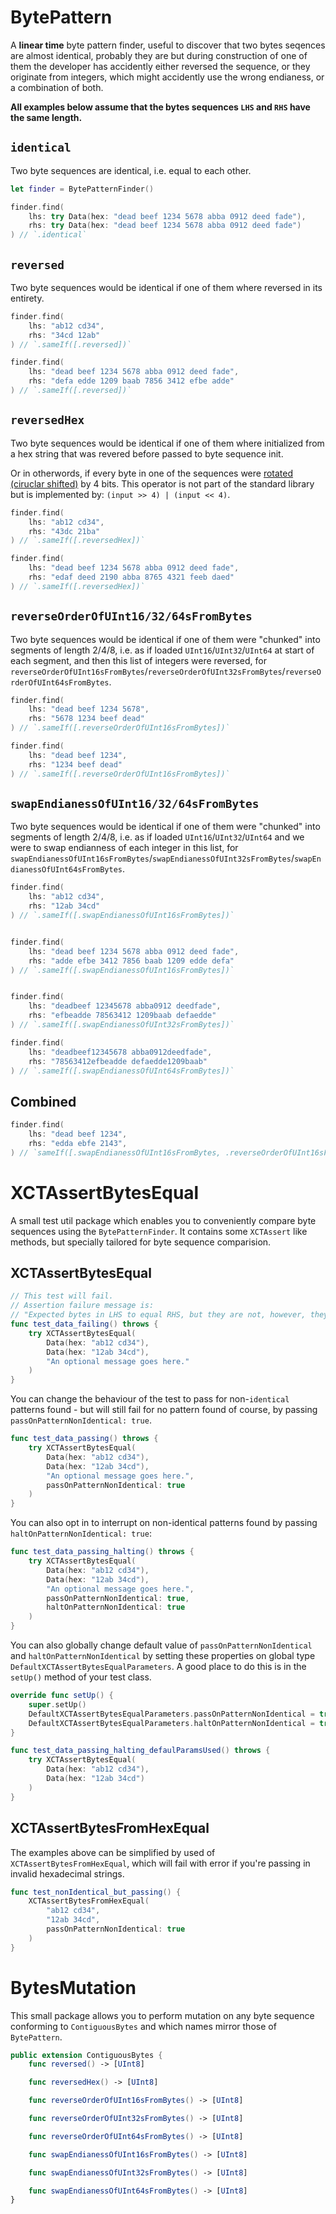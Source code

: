# BytePattern


A **linear time** byte pattern finder, useful to discover that two bytes seqences are almost identical, probably they are but during construction of one of them the developer has accidently either reversed the sequence, or they originate from integers, which might accidently use the wrong endianess, or a combination of both.

**All examples below assume that the bytes sequences `LHS` and `RHS`
have the same length.**

## `identical`
Two byte sequences are identical, i.e. equal to each other.

```swift
let finder = BytePatternFinder()

finder.find(
    lhs: try Data(hex: "dead beef 1234 5678 abba 0912 deed fade"),
    rhs: try Data(hex: "dead beef 1234 5678 abba 0912 deed fade")
) // `.identical`
```

## `reversed`
Two byte sequences would be identical if one of them where reversed in its entirety.

```swift
finder.find(
    lhs: "ab12 cd34",
    rhs: "34cd 12ab"
) // `.sameIf([.reversed])`

finder.find(
    lhs: "dead beef 1234 5678 abba 0912 deed fade",
    rhs: "defa edde 1209 baab 7856 3412 efbe adde"
) // `.sameIf([.reversed])`
```

## `reversedHex`
 Two byte sequences would be identical if one of them where initialized from a hex string that was revered before passed to byte sequence init.
 
 Or in otherwords, if every byte in one of the sequences were [rotated (ciruclar shifted)](https://en.wikipedia.org/wiki/Bitwise_operation#Rotate) by 4 bits. This operator is not part of the standard library but is implemented by: `(input >> 4) | (input << 4)`.

```swift
finder.find(
    lhs: "ab12 cd34",
    rhs: "43dc 21ba"
) // `.sameIf([.reversedHex])`

finder.find(
    lhs: "dead beef 1234 5678 abba 0912 deed fade",
    rhs: "edaf deed 2190 abba 8765 4321 feeb daed"
) // `.sameIf([.reversedHex])`
```

## `reverseOrderOfUInt16/32/64sFromBytes`

Two byte sequences would be identical if one of them were "chunked" into segments of length 2/4/8, i.e. as if loaded `UInt16`/`UInt32`/`UInt64` at start of each segment, and then this list of integers were reversed, for `reverseOrderOfUInt16sFromBytes`/`reverseOrderOfUInt32sFromBytes`/`reverseOrderOfUInt64sFromBytes`.

```swift
finder.find(
    lhs: "dead beef 1234 5678",
    rhs: "5678 1234 beef dead"
) // `.sameIf([.reverseOrderOfUInt16sFromBytes])`

finder.find(
    lhs: "dead beef 1234",
    rhs: "1234 beef dead"
) // `.sameIf([.reverseOrderOfUInt16sFromBytes])`
```

## `swapEndianessOfUInt16/32/64sFromBytes`

 Two byte sequences would be identical if one of them were "chunked" into segments of length 2/4/8, i.e. as if loaded `UInt16`/`UInt32`/`UInt64` and we were to swap endianness of each integer in this list, for `swapEndianessOfUInt16sFromBytes`/`swapEndianessOfUInt32sFromBytes`/`swapEndianessOfUInt64sFromBytes`.

```swift
finder.find(
    lhs: "ab12 cd34",
    rhs: "12ab 34cd"
) // `.sameIf([.swapEndianessOfUInt16sFromBytes])`


finder.find(
    lhs: "dead beef 1234 5678 abba 0912 deed fade",
    rhs: "adde efbe 3412 7856 baab 1209 edde defa"
) // `.sameIf([.swapEndianessOfUInt16sFromBytes])`


finder.find(
    lhs: "deadbeef 12345678 abba0912 deedfade",
    rhs: "efbeadde 78563412 1209baab defaedde"
) // `.sameIf([.swapEndianessOfUInt32sFromBytes])`

finder.find(
    lhs: "deadbeef12345678 abba0912deedfade",
    rhs: "78563412efbeadde defaedde1209baab"
) // `.sameIf([.swapEndianessOfUInt64sFromBytes])`
```

## Combined

```swift
finder.find(
    lhs: "dead beef 1234",
    rhs: "edda ebfe 2143",
) // `sameIf([.swapEndianessOfUInt16sFromBytes, .reverseOrderOfUInt16sFromBytes, .reversedHex])`
```

# XCTAssertBytesEqual
A small test util package which enables you to conveniently compare byte sequences using the `BytePatternFinder`. It contains some `XCTAssert` like methods, but specially tailored for byte sequence comparision.


## XCTAssertBytesEqual


```swift
// This test will fail.
// Assertion failure message is:
// "Expected bytes in LHS to equal RHS, but they are not, however, they resemble each other with according to byte pattern: sameIf([swapEndianessOfUInt16sFromBytes])."
func test_data_failing() throws {
    try XCTAssertBytesEqual(
        Data(hex: "ab12 cd34"),
        Data(hex: "12ab 34cd"),
        "An optional message goes here."
    )
}
```

You can change the behaviour of the test to pass for non-`identical` patterns found - but will still fail for no pattern found of course, by passing `passOnPatternNonIdentical: true`.

```swift
func test_data_passing() throws {
    try XCTAssertBytesEqual(
        Data(hex: "ab12 cd34"),
        Data(hex: "12ab 34cd"),
        "An optional message goes here.",
        passOnPatternNonIdentical: true
    )
}
```

You can also opt in to interrupt on non-identical patterns found by passing `haltOnPatternNonIdentical: true`:

```swift
func test_data_passing_halting() throws {
    try XCTAssertBytesEqual(
        Data(hex: "ab12 cd34"),
        Data(hex: "12ab 34cd"),
        "An optional message goes here.",
        passOnPatternNonIdentical: true,
        haltOnPatternNonIdentical: true
    )
}
```

You can also globally change default value of `passOnPatternNonIdentical` and `haltOnPatternNonIdentical` by setting these properties on global type `DefaultXCTAssertBytesEqualParameters`. A good place to do this is in the `setUp()` method of your test class.


```swift
override func setUp() {
    super.setUp()
    DefaultXCTAssertBytesEqualParameters.passOnPatternNonIdentical = true
    DefaultXCTAssertBytesEqualParameters.haltOnPatternNonIdentical = true
}

func test_data_passing_halting_defaulParamsUsed() throws {
    try XCTAssertBytesEqual(
        Data(hex: "ab12 cd34"),
        Data(hex: "12ab 34cd")
    )
}
```


## XCTAssertBytesFromHexEqual

The examples above can be simplified by used of `XCTAssertBytesFromHexEqual`, which will fail with error if you're passing in invalid hexadecimal strings.


```swift
func test_nonIdentical_but_passing() {
    XCTAssertBytesFromHexEqual(
        "ab12 cd34",
        "12ab 34cd",
        passOnPatternNonIdentical: true
    )
}
```

# BytesMutation

This small package allows you to perform mutation on any byte sequence conforming to `ContiguousBytes` and which names mirror those of `BytePattern`.

```swift
public extension ContiguousBytes {
    func reversed() -> [UInt8]

    func reversedHex() -> [UInt8]

    func reverseOrderOfUInt16sFromBytes() -> [UInt8]

    func reverseOrderOfUInt32sFromBytes() -> [UInt8]

    func reverseOrderOfUInt64sFromBytes() -> [UInt8]

    func swapEndianessOfUInt16sFromBytes() -> [UInt8]

    func swapEndianessOfUInt32sFromBytes() -> [UInt8]

    func swapEndianessOfUInt64sFromBytes() -> [UInt8]
}
```
